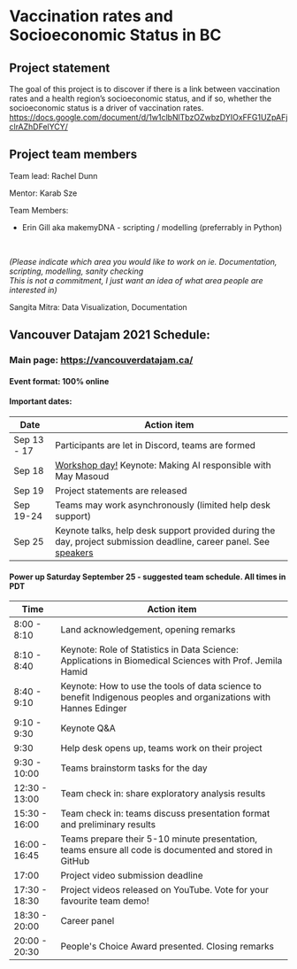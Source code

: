 # Vaccination rates and Socioeconomic Status in BC


## Project statement

The goal of this project is to discover if there is a link between vaccination rates and a health region’s socioeconomic status, and if so, whether the socioeconomic status is a driver of vaccination rates.
https://docs.google.com/document/d/1w1clbNlTbzOZwbzDYIOxFFG1UZpAFjclrAZhDFelYCY/

## Project team members

Team lead: Rachel Dunn

Mentor: Karab Sze

Team Members: 
- Erin Gill aka makemyDNA - scripting / modelling (preferrably in Python)  
<br />

*(Please indicate which area you would like to work on ie. Documentation, scripting, modelling, sanity checking <br />
This is not a commitment, I just want an idea of what area people are interested in)*

Sangita Mitra: Data Visualization, Documentation

## Vancouver Datajam 2021 Schedule:

### Main page: https://vancouverdatajam.ca/
#### Event format: 100% online

#### Important dates: 

|Date | Action item |
| - | - |
|Sep 13 - 17 |Participants are let in Discord, teams are formed|
|Sep 18 |[Workshop day!](https://www.vancouverdatajam.ca/workshops) Keynote: Making AI responsible with May Masoud|
|Sep 19 |Project statements are released|
|Sep 19-24 |Teams may work asynchronously (limited help desk support)|
|Sep 25 |Keynote talks, help desk support provided during the day, project submission deadline, career panel. See [speakers](https://www.vancouverdatajam.ca/speakers)|

#### Power up Saturday September 25 - suggested team schedule. All times in PDT

|Time| Action item|
| - | - |
|8:00 - 8:10| Land acknowledgement, opening remarks |
|8:10 - 8:40| Keynote: Role of Statistics in Data Science: Applications in Biomedical Sciences with Prof. Jemila Hamid | 
|8:40 - 9:10| Keynote: How to use the tools of data science to benefit Indigenous peoples and organizations  with Hannes Edinger |
|9:10 -  9:30| Keynote Q&A |
|9:30 | Help desk opens up, teams work on their project |
|9:30 - 10:00| Teams brainstorm tasks for the day|
|12:30 - 13:00| Team check in: share exploratory analysis results |
|15:30 - 16:00| Team check in: teams discuss presentation format and preliminary results|
|16:00 - 16:45| Teams prepare their 5-10 minute presentation, teams ensure all code is documented and stored in GitHub|
|17:00| Project video submission deadline|
|17:30 - 18:30| Project videos released on YouTube. Vote for your favourite team demo!| 
|18:30 - 20:00 | Career panel|
|20:00 - 20:30 | People's Choice Award presented. Closing remarks|
